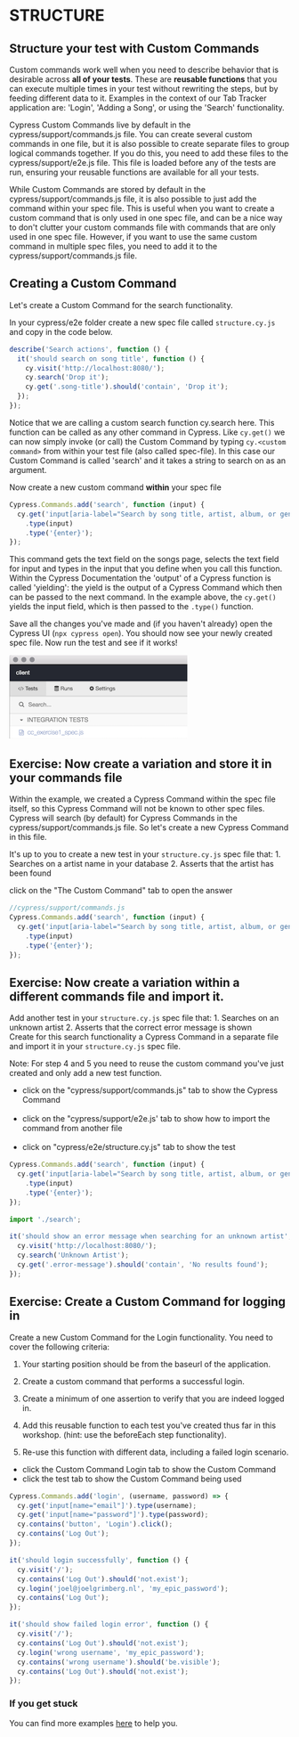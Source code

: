 # STRUCTURE

## Structure your test with Custom Commands

Custom commands work well when you need to describe behavior that is desirable across **all of your tests**. These are **reusable functions** that you can execute multiple times in your test without rewriting the steps, but by feeding different data to it.
Examples in the context of our Tab Tracker application are: 'Login', 'Adding a Song', or using the 'Search' functionality.

Cypress Custom Commands live by default in the cypress/support/commands.js file. You can create several custom commands in one file, but it is also possible to create separate files to group logical commands together. If you do this, you need to add these files to the cypress/support/e2e.js file. This file is loaded before any of the tests are run, ensuring your reusable functions are available for all your tests.

While Custom Commands are stored by default in the cypress/support/commands.js file, it is also possible to just add the command within your spec file. This is useful when you want to create a custom command that is only used in one spec file, and can be a nice way to don't clutter your custom commands file with commands that are only used in one spec file. However, if you want to use the same custom command in multiple spec files, you need to add it to the cypress/support/commands.js file.

## Creating a Custom Command

<!-- div:title-panel -->
<!-- div:left-panel -->

Let's create a Custom Command for the search functionality.

In your cypress/e2e folder create a new spec file called `structure.cy.js` and copy in the code below.

<!-- panels:start -->
<!-- tabs:start -->
<!-- tab: code -->

```javascript
describe('Search actions', function () {
  it('should search on song title', function () {
    cy.visit('http://localhost:8080/');
    cy.search('Drop it');
    cy.get('.song-title').should('contain', 'Drop it');
  });
});
```

<!-- tabs:end -->
<!-- panels:start -->
<!-- div:title-panel -->
<!-- div:left-panel -->

Notice that we are calling a custom search function cy.search here. This function can be called as any other command in Cypress. Like `cy.get()` we can now simply invoke (or call) the Custom Command by typing `cy.<custom command>` from within your test file (also called spec-file). In this case our Custom Command is called 'search' and it takes a string to search on as an argument.

Now create a new custom command **within** your spec file

<!-- panels:start -->
<!-- tabs:start -->
<!-- tab: Example of a Custom Command -->

```javascript
Cypress.Commands.add('search', function (input) {
  cy.get('input[aria-label="Search by song title, artist, album, or genre"]')
    .type(input)
    .type('{enter}');
});
```

<!-- tabs:end -->
<!-- panels:start -->
<!-- div:title-panel -->
<!-- div:left-panel -->

This command gets the text field on the songs page, selects the text field for input and types in the input that you define when you call this function.
Within the Cypress Documentation the 'output' of a Cypress function is called 'yielding': the yield is the output of a Cypress Command which then can be passed to the next command.
In the example above, the `cy.get()` yields the input field, which is then passed to the `.type()` function.

Save all the changes you've made and (if you haven't already) open the Cypress UI (`npx cypress open`). You should now see your newly created spec file.
Now run the test and see if it works!

![Exercise1specfile](./images/cc_exercise1_screenshot1.png 'Exercise 1: Cypress UI')

## Exercise: Now create a variation and store it in your commands file

<!-- div:title-panel -->
<!-- div:left-panel -->

Within the example, we created a Cypress Command within the spec file itself, so this Cypress Command will not be known to other spec files.
Cypress will search (by default) for Cypress Commands in the cypress/support/commands.js file. So let's create a new Cypress Command in this file.

It's up to you to create a new test in your `structure.cy.js` spec file that: 1. Searches on a artist name in your database 2. Asserts that the artist has been found

<!-- panels:start -->
<!-- tabs:start -->
<!-- tab: open answer 👉 -->

click on the "The Custom Command" tab to open the answer

<!-- tab:Custom Command Login -->

```javascript
//cypress/support/commands.js
Cypress.Commands.add('search', function (input) {
  cy.get('input[aria-label="Search by song title, artist, album, or genre"]')
    .type(input)
    .type('{enter}');
});
```

<!-- tabs:end -->
<!-- panels:start -->
<!-- div:title-panel -->
<!-- div:left-panel -->

## Exercise: Now create a variation within a different commands file and import it.

Add another test in your `structure.cy.js` spec file that: 1. Searches on an unknown artist 2. Asserts that the correct error message is shown<br>
Create for this search functionality a Cypress Command in a separate file and import it in your `structure.cy.js` spec file.

Note: For step 4 and 5 you need to reuse the custom command you've just created and only add a new test function.

<!-- panels:start -->
<!-- tabs:start -->
<!-- tab: open variation 👉 -->

- click on the "cypress/support/commands.js" tab to show the Cypress Command <br><br>
- click on the "cypress/support/e2e.js' tab to show how to import the command from another file<br><br>
- click on "cypress/e2e/structure.cy.js" tab to show the test

<!-- tab:Custom Command -->

```javascript
Cypress.Commands.add('search', function (input) {
  cy.get('input[aria-label="Search by song title, artist, album, or genre"]')
    .type(input)
    .type('{enter}');
});
```

<!-- tab:cypress/support/e2e.js -->

```javascript
import './search';
```

<!-- tab:cypress/e2e/structure.cy.js -->

```javascript
it('should show an error message when searching for an unknown artist', function () {
  cy.visit('http://localhost:8080/');
  cy.search('Unknown Artist');
  cy.get('.error-message').should('contain', 'No results found');
});
```

<!-- tabs:end -->

<!-- panels:start -->
<!-- div:title-panel -->
<!-- div:left-panel -->

## Exercise: Create a Custom Command for logging in

<!-- div:title-panel -->
<!-- div:left-panel -->

Create a new Custom Command for the Login functionality.
You need to cover the following criteria:

1. Your starting position should be from the baseurl of the application.

2. Create a custom command that performs a successful login.

3. Create a minimum of one assertion to verify that you are indeed logged in.

4. Add this reusable function to each test you've created thus far in this workshop. (hint: use the beforeEach step functionality).

5. Re-use this function with different data, including a failed login scenario.

<!-- panels:start -->
<!-- tabs:start -->
<!-- tab: answer -->

- click the Custom Command Login tab to show the Custom Command
- click the test tab to show the Custom Command being used

<!-- tab: Custom Command Login -->

```javascript
Cypress.Commands.add('login', (username, password) => {
  cy.get('input[name="email"]').type(username);
  cy.get('input[name="password"]').type(password);
  cy.contains('button', 'Login').click();
  cy.contains('Log Out');
});
```

<!-- tab: the test -->

```javascript
it('should login successfully', function () {
  cy.visit('/');
  cy.contains('Log Out').should('not.exist');
  cy.login('joel@joelgrimberg.nl', 'my_epic_password');
  cy.contains('Log Out');
});
```

<!-- tab: failed scenario -->

```javascript
it('should show failed login error', function () {
  cy.visit('/');
  cy.contains('Log Out').should('not.exist');
  cy.login('wrong username', 'my_epic_password');
  cy.contains('wrong username').should('be.visible');
  cy.contains('Log Out').should('not.exist');
});
```

<!-- tabs:end -->
<!-- panels:start -->
<!-- div:title-panel -->
<!-- div:left-panel -->

### If you get stuck

You can find more examples [here](https://docs.cypress.io/api/cypress-api/custom-commands.html#Syntax) to help you.
